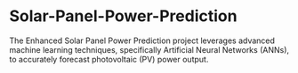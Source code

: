# Solar-Panel-Power-Prediction
The Enhanced Solar Panel Power Prediction project leverages advanced machine learning techniques, specifically Artificial Neural Networks (ANNs), to accurately forecast photovoltaic (PV) power output. 

